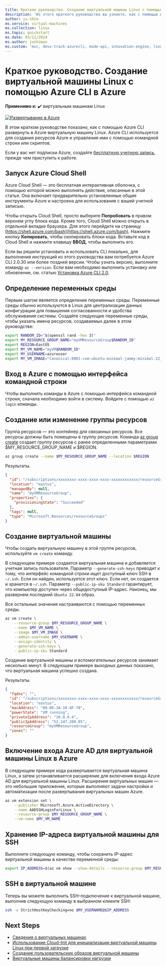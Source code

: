 ```yaml
---
title: Краткое руководство. Создание виртуальной машины Linux с помощью Azure CLI
description: 'Из этого краткого руководства вы узнаете, как с помощью Azure CLI создать виртуальную машину Linux.'
author: ju-shim
ms.service: virtual-machines
ms.collection: linux
ms.topic: quickstart
ms.date: 03/11/2024
ms.author: jushiman
ms.custom: 'mvc, devx-track-azurecli, mode-api, innovation-engine, linux-related-content'
---
```


# Краткое руководство. Создание виртуальной машины Linux с помощью Azure CLI в Azure

**Применимо к:** :heavy_check_mark: виртуальным машинам Linux

[![Развертывание в Azure](https://aka.ms/deploytoazurebutton)](https://go.microsoft.com/fwlink/?linkid=2262692)

В этом кратком руководстве показано, как с помощью Azure CLI развернуть в Azure виртуальную машину Linux. Azure CLI используется для создания ресурсов Azure и управления ими с помощью командной строки или скриптов.

Если у вас нет подписки Azure, создайте [бесплатную учетную запись](https://azure.microsoft.com/free/?WT.mc_id=A261C142F), прежде чем приступить к работе.

## Запуск Azure Cloud Shell

Azure Cloud Shell — это бесплатная интерактивная оболочка, с помощью которой можно выполнять действия, описанные в этой статье. Она включает предварительно установленные общие инструменты Azure и настроена для использования с вашей учетной записью. 

Чтобы открыть Cloud Shell, просто выберите **Попробовать** в правом верхнем углу блока кода. Кроме того, Cloud Shell можно открыть в отдельной вкладке браузера. Для этого перейдите на страницу [https://shell.azure.com/bash](https://shell.azure.com/bash). Нажмите кнопку **Копировать**, чтобы скопировать блоки кода. Вставьте код в Cloud Shell и нажмите клавишу **ВВОД**, чтобы выполнить его.

Если вы решили установить и использовать CLI локально, для выполнения инструкций из этого руководства вам потребуется Azure CLI 2.0.30 или более поздней версии. Чтобы узнать версию, выполните команду `az --version`. Если вам необходимо выполнить установку или обновление, см. статью [Установка Azure CLI 2.0]( /cli/azure/install-azure-cli).

## Определение переменных среды

Первым шагом является определение переменных среды. Переменные среды обычно используются в Linux для централизации данных конфигурации для повышения согласованности и удобства обслуживания системы. Создайте следующие переменные среды, чтобы указать имена ресурсов, создаваемых далее в этом руководстве:

```bash
export RANDOM_ID="$(openssl rand -hex 3)"
export MY_RESOURCE_GROUP_NAME="myVMResourceGroup$RANDOM_ID"
export REGION=EastUS
export MY_VM_NAME="myVM$RANDOM_ID"
export MY_USERNAME=azureuser
export MY_VM_IMAGE="Canonical:0001-com-ubuntu-minimal-jammy:minimal-22_04-lts-gen2:latest"
```

## Вход в Azure с помощью интерфейса командной строки

Чтобы выполнить команды в Azure с помощью интерфейса командной строки, сначала необходимо войти в систему. Войдите с помощью `az login` команды.

## Создание или изменение группы ресурсов

Группа ресурсов — это контейнер для связанных ресурсов. Все ресурсы должны быть помещены в группу ресурсов. Команда [az group create](/cli/azure/group) создает группу ресурсов с ранее определенными параметрами $MY_RESOURCE_GROUP_NAME и $REGION.

```bash
az group create --name $MY_RESOURCE_GROUP_NAME --location $REGION
```

Результаты.

<!-- expected_similarity=0.3 -->
```json
{
  "id": "/subscriptions/xxxxxxxx-xxxx-xxxx-xxxx-xxxxxxxxxxxx/resourceGroups/myVMResourceGroup",
  "location": "eastus",
  "managedBy": null,
  "name": "myVMResourceGroup",
  "properties": {
    "provisioningState": "Succeeded"
  },
  "tags": null,
  "type": "Microsoft.Resources/resourceGroups"
}
```

## Создание виртуальной машины

Чтобы создать виртуальную машину в этой группе ресурсов, используйте `vm create` команду. 

В следующем примере создается виртуальная машина и добавляется учетная запись пользователя. Параметр `--generate-ssh-keys` приводит к тому, что интерфейс командной строки ищет доступный ключ SSH в `~/.ssh`. Если он найден, используется этот ключ. Если нет, он создается и хранится в `~/.ssh`. Параметр `--public-ip-sku Standard` гарантирует, что компьютер доступен через общедоступный IP-адрес. Наконец, мы развернем последний `Ubuntu 22.04` образ.

Все остальные значения настраиваются с помощью переменных среды.

```bash
az vm create \
    --resource-group $MY_RESOURCE_GROUP_NAME \
    --name $MY_VM_NAME \
    --image $MY_VM_IMAGE \
    --admin-username $MY_USERNAME \
    --assign-identity \
    --generate-ssh-keys \
    --public-ip-sku Standard
```

Создание виртуальной машины и вспомогательных ресурсов занимает несколько минут. В следующем примере выходных данных показано, что виртуальная машина успешно создана.

Результаты.
<!-- expected_similarity=0.3 -->
```json
{
  "fqdns": "",
  "id": "/subscriptions/xxxxxxxx-xxxx-xxxx-xxxx-xxxxxxxxxxxx/resourceGroups/myVMResourceGroup/providers/Microsoft.Compute/virtualMachines/myVM",
  "location": "eastus",
  "macAddress": "00-0D-3A-10-4F-70",
  "powerState": "VM running",
  "privateIpAddress": "10.0.0.4",
  "publicIpAddress": "52.147.208.85",
  "resourceGroup": "myVMResourceGroup",
  "zones": ""
}
```

## Включение входа Azure AD для виртуальной машины Linux в Azure

В следующем примере кода развертывается виртуальная машина Linux, а затем устанавливается расширение для включения входа Azure AD для виртуальной машины Linux. Расширения виртуальных машин — это небольшие приложения, которые выполняют задачи настройки и автоматизации после развертывания виртуальных машин Azure.

```bash
az vm extension set \
    --publisher Microsoft.Azure.ActiveDirectory \
    --name AADSSHLoginForLinux \
    --resource-group $MY_RESOURCE_GROUP_NAME \
    --vm-name $MY_VM_NAME
```

## Хранение IP-адреса виртуальной машины для SSH

Выполните следующую команду, чтобы сохранить IP-адрес виртуальной машины в качестве переменной среды:

```bash
export IP_ADDRESS=$(az vm show --show-details --resource-group $MY_RESOURCE_GROUP_NAME --name $MY_VM_NAME --query publicIps --output tsv)
```

## SSH в виртуальной машине

<!--## Export the SSH configuration for use with SSH clients that support OpenSSH & SSH into the VM.
Log in to Azure Linux VMs with Azure AD supports exporting the OpenSSH certificate and configuration. That means you can use any SSH clients that support OpenSSH-based certificates to sign in through Azure AD. The following example exports the configuration for all IP addresses assigned to the VM:-->

<!--
```bash
yes | az ssh config --file ~/.ssh/config --name $MY_VM_NAME --resource-group $MY_RESOURCE_GROUP_NAME
```
-->

Теперь вы можете выполнить SSH-подключение к виртуальной машине, выполнив следующую команду в выбранном клиенте SSH:

```bash
ssh -o StrictHostKeyChecking=no $MY_USERNAME@$IP_ADDRESS
```

## Next Steps

* [Сведения о виртуальных машинах](../index.yml)
* [Использование Cloud-Init для инициализации виртуальной машины Linux при первой загрузке](tutorial-automate-vm-deployment.md)
* [Создание пользовательских образов виртуальной машины](tutorial-custom-images.md)
* [Виртуальные машины балансировки нагрузки](../../load-balancer/quickstart-load-balancer-standard-public-cli.md)